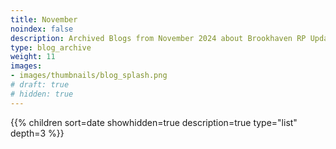 ```yaml
---
title: November
noindex: false
description: Archived Blogs from November 2024 about Brookhaven RP Updates, exciting news, and new findings
type: blog_archive
weight: 11
images:
- images/thumbnails/blog_splash.png
# draft: true
# hidden: true
---
```




{{% children sort=date showhidden=true description=true type="list" depth=3 %}}
